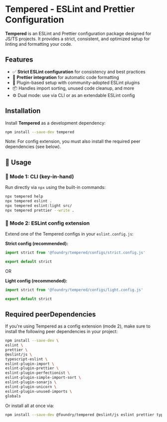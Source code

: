 # Tempered - ESLint and Prettier Configuration

**Tempered** is an ESLint and Prettier configuration package designed for JS/TS projects. It provides a strict, consistent, and optimized setup for linting and formatting your code.

## Features

- ✅ **Strict ESLint configuration** for consistency and best practices  
- 🎯 **Prettier integration** for automatic code formatting  
- 🧩 Plugin-based setup with community-adopted ESLint plugins  
- 📦 Handles import sorting, unused code cleanup, and more  
- ⚙️ Dual mode: use via CLI or as an extendable ESLint config  


## Installation

Install **Tempered** as a development dependency:

```bash
npm install --save-dev tempered
```
Note: For config extension, you must also install the required peer dependencies (see below).

## 🔧 Usage

### 🧱 Mode 1: CLI (key-in-hand)

Run directly via `npx` using the built-in commands:

```bash
npx tempered help
npx tempered eslint .
npx tempered eslint:light src/
npx tempered prettier --write .
```

### 🧩 Mode 2: ESLint config extension

Extend one of the Tempered configs in your `eslint.config.js`:

**Strict config (recommended):**

```js
import strict from '@foundry/tempered/configs/strict.config.js'

export default strict
```

OR 

**Light config (recommended):**

```js
import strict from '@foundry/tempered/configs/light.config.js'

export default strict
```

## Required peerDependencies
If you're using Tempered as a config extension (mode 2), make sure to install the following peer dependencies in your project:
```bash
npm install --save-dev \
eslint \
prettier \
@eslint/js \
typescript-eslint \
eslint-plugin-import \
eslint-plugin-prettier \
eslint-plugin-perfectionist \
eslint-plugin-simple-import-sort \
eslint-plugin-sonarjs \
eslint-plugin-unicorn \
eslint-plugin-unused-imports \
globals
```
Or install all at once via:

```bash
npm install --save-dev @foundry/tempered @eslint/js eslint prettier typescript-eslint eslint-plugin-import eslint-plugin-prettier eslint-plugin-perfectionist eslint-plugin-simple-import-sort eslint-plugin-sonarjs eslint-plugin-unicorn eslint-plugin-unused-imports globals
```

